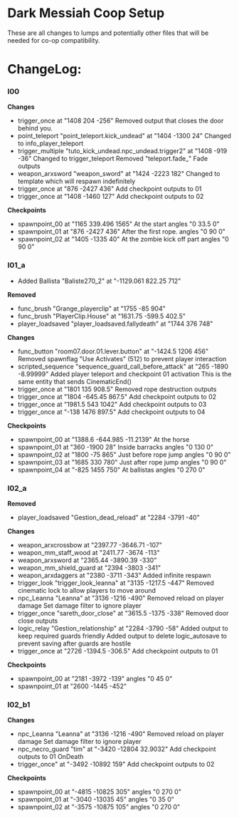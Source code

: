 # Dark Messiah Coop Setup
These are all changes to lumps and potentially other files that will be needed for co-op compatibility.



# ChangeLog:
### l00

**Changes**
- trigger_once at "1408 204 -256"
	Removed output that closes the door behind you.
- point_teleport "point_teleport.kick_undead" at "1404 -1300 24"
	Changed to info_player_teleport
- trigger_multiple "tuto_kick_undead.npc_undead.trigger2" at "1408 -919 -36"
	Changed to trigger_teleport
	Removed "teleport.fade_" Fade outputs
- weapon_arxsword "weapon_sword" at "1424 -2223 182"
	Changed to template which will respawn indefinitely
- trigger_once at "876 -2427 436"
	Add checkpoint outputs to 01
- trigger_once at "1408 -1460 127"
	Add checkpoint outputs to 02

**Checkpoints**
- spawnpoint_00 at "1165 339.496 1565" At the start
angles "0 33.5 0"
- spawnpoint_01 at "876 -2427 436" After the first rope.
angles "0 90 0"
- spawnpoint_02 at "1405 -1335 40" At the zombie kick off part
angles "0 90 0"

### l01_a

- Added Ballista "Baliste270_2" at "-1129.061 822.25 712"

**Removed**
- func_brush "Grange_playerclip" at "1755 -85 904"
- func_brush "PlayerClip.House" at "1631.75 -599.5 402.5"
- player_loadsaved "player_loadsaved.fallydeath" at "1744 376 748"

**Changes**
- func_button "room07.door.01.lever.button" at "-1424.5 1206 456"
	Removed spawnflag "Use Activates" (512) to prevent player interaction
- scripted_sequence "sequence_guard_call_before_attack" at "265 -1890 -8.99999"
	Added player teleport and checkpoint 01 activation This is the same entity that sends CinematicEnd()
- trigger_once at "1801 135 908.5"
	Removed rope destruction outputs
- trigger_once at "1804 -645.45 867.5"
	Add checkpoint outputs to 02
- trigger_once at "1981.5 543 1042"
	Add checkpoint outputs to 03
- trigger_once at "-138 1476 897.5"
	Add checkpoint outputs to 04

**Checkpoints**
- spawnpoint_00 at "1388.6 -644.985 -11.2139" At the horse
- spawnpoint_01 at "360 -1900 28" Inside barracks
angles "0 130 0"
- spawnpoint_02 at "1800 -75 865" Just before rope jump
angles "0 90 0"
- spawnpoint_03 at "1685 330 780" Just after rope jump
angles "0 90 0"
- spawnpoint_04 at "-825 1455 750" At ballistas
angles "0 270 0"


### l02_a

**Removed**
- player_loadsaved "Gestion_dead_reload" at "2284 -3791 -40"

**Changes**
- weapon_arxcrossbow at "2397.77 -3646.71 -107"
- weapon_mm_staff_wood at "2411.77 -3674 -113"
- weapon_arxsword at "2365.44 -3890.39 -330"
- weapon_mm_shield_guard at "2394 -3803 -341"
- weapon_arxdaggers at "2380 -3711 -343"
	Added infinite respawn
- trigger_look "trigger_look_leanna" at "3135 -1217.5 -447"
	Removed cinematic lock to allow players to move around
- npc_Leanna "Leanna" at "3136 -1216 -490"
	Removed reload on player damage
	Set damage filter to ignore player
- trigger_once "sareth_door_close" at "3615.5 -1375 -338"
	Removed door close outputs
- logic_relay "Gestion_relationship" at "2284 -3790 -58"
	Added output to keep required guards friendly
	Added output to delete logic_autosave to prevent saving after guards are hostile
- trigger_once at "2726 -1394.5 -306.5"
	Add checkpoint outputs to 01

**Checkpoints**
- spawnpoint_00 at "2181 -3972 -139"
angles "0 45 0"
- spawnpoint_01 at "2600 -1445 -452"

### l02_b1

**Changes**
- npc_Leanna "Leanna" at "3136 -1216 -490"
	Removed reload on player damage
	Set damage filter to ignore player
- npc_necro_guard "tim" at "-3420 -12804 32.9032"
	Add checkpoint outputs to 01 OnDeath
- trigger_once" at "-3492 -10892 159"
	Add checkpoint outputs to 02

**Checkpoints**
- spawnpoint_00 at "-4815 -10825 305"
angles "0 270 0"
- spawnpoint_01 at "-3040 -13035 45"
angles "0 35 0"
- spawnpoint_02 at "-3575 -10875 105"
angles "0 270 0"